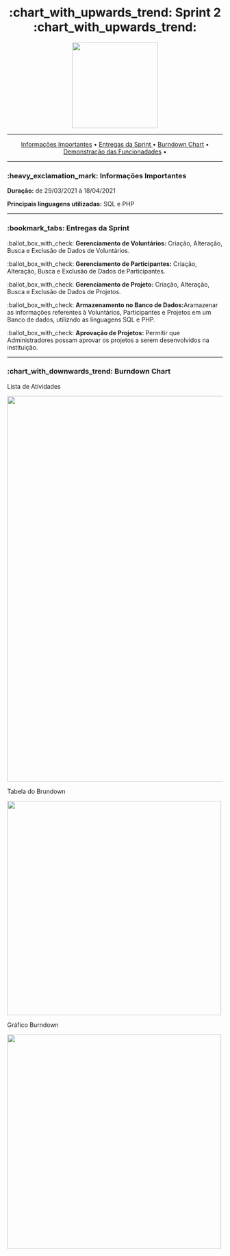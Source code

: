 <h1 align="center">:chart_with_upwards_trend: Sprint 2 :chart_with_upwards_trend:</h1>
<p align="center">
  <img src="https://github.com/UniversalDevs/Projeto_API/blob/main/Documentos/Sprint_2.PNG" width="200"/>
</p>
<hr>
<p align="center">
  <a href ="https://github.com/UniversalDevs/Projeto_API#-dart-objetivos-do-projeto"> Informações Importantes</a>  • 
  <a href ="https://github.com/UniversalDevs/Projeto_API/blob/main/Sprint%202/README.md#bookmark_tabs-entregas-da-sprint">Entregas da Sprint </a>  •
  <a href ="https://github.com/UniversalDevs/Projeto_API#-dart-objetivos-do-projeto"> Burndown Chart</a>  • 
  <a href ="https://github.com/UniversalDevs/Projeto_API#-dart-objetivos-do-projeto"> Demonstração das Funcionadades</a>  • 
</p>
<hr>

<h3>:heavy_exclamation_mark: Informações Importantes</h3>

<p><strong> Duração:</strong> de 29/03/2021 à 18/04/2021</p>
<p><strong> Principais linguagens utilizadas:</strong> SQL e PHP</p>

<hr>
<h3>:bookmark_tabs: Entregas da Sprint</h3>

<p>:ballot_box_with_check: <strong>Gerenciamento de Voluntários:</strong> Criação, Alteração, Busca e Exclusão de Dados de Voluntários.</p>
<p>:ballot_box_with_check: <strong>Gerenciamento de Participantes:</strong> Criação, Alteração, Busca e Exclusão de Dados de Participantes.</p>
<p>:ballot_box_with_check: <strong>Gerenciamento de Projeto:</strong> Criação, Alteração, Busca e Exclusão de Dados de Projetos.</p>
<p>:ballot_box_with_check: <strong>Armazenamento no Banco de Dados:</strong>Aramazenar as informações referentes à Voluntários, Participantes e Projetos em um Banco de dados, utilizndo as linguagens SQL e PHP.</p>
<p>:ballot_box_with_check: <strong> Aprovação de Projetos:</strong> Permitir que Administradores possam aprovar os projetos a serem desenvolvidos na instituição.</p>
<hr>

<h3>:chart_with_downwards_trend: Burndown Chart </h3>
<p>Lista de Atividades</p>
<img src="https://github.com/UniversalDevs/Projeto_API/blob/main/Documentos/Sprint2/ListaDeAtividades_Sprint%232.PNG" width="900"/>
<p>Tabela do Brundown</p>
<img src="https://github.com/UniversalDevs/Projeto_API/blob/main/Documentos/Sprint2/TabelaDoBurndown_Sprint%232.PNG" width="500"/>
<p>Gráfico Burndown</p>
<img src="https://github.com/UniversalDevs/Projeto_API/blob/main/Documentos/Burndowns/BurndownSprint%232.PNG" width="500"/>
